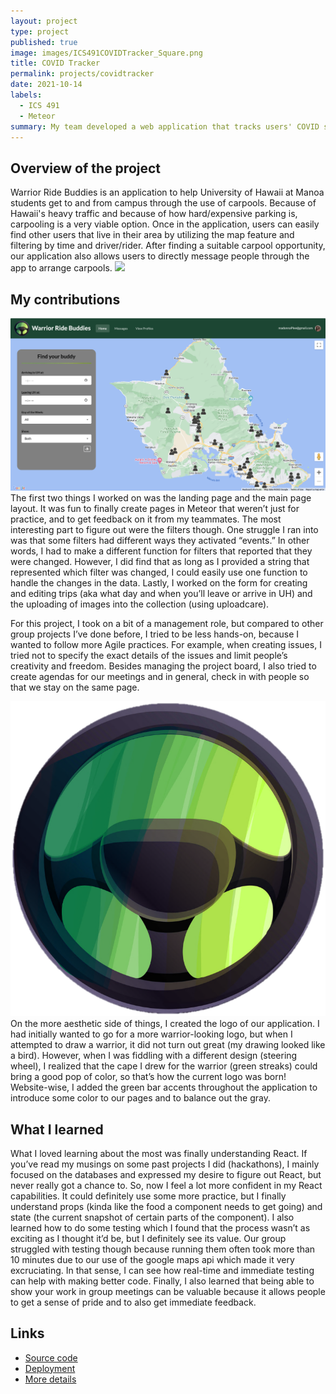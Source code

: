 ```yaml
---
layout: project
type: project
published: true
image: images/ICS491COVIDTracker_Square.png
title: COVID Tracker
permalink: projects/covidtracker
date: 2021-10-14
labels:
  - ICS 491
  - Meteor
summary: My team developed a web application that tracks users' COVID status over time and allows them to keep their vaccination record in the application. 
---
```


## Overview of the project
Warrior Ride Buddies is an application to help University of Hawaii at Manoa students get to and from campus through the use of carpools. Because of Hawaii's heavy traffic and because of how hard/expensive parking is, carpooling is a very viable option. Once in the application, users can easily find other users that live in their area by utilizing the map feature and filtering by time and driver/rider. After finding a suitable carpool opportunity, our application also allows users to directly message people through the app to arrange carpools.
<img class="ui small right floated rounded image" src="../images/ICS314WarriorRideBuddies_Landing.png">

## My contributions
<img class="ui small left floated rounded image" src="../images/ICS314WarriorRideBuddies_Map.png">
The first two things I worked on was the landing page and the main page layout. It was fun to finally create pages in Meteor that weren’t just for practice, and to get feedback on it from my teammates. The most interesting part to figure out were the filters though. One struggle I ran into was that some filters had different ways they activated “events.” In other words, I had to make a different function for filters that reported that they were changed. However, I did find that as long as I provided a string that represented which filter was changed, I could easily use one function to handle the changes in the data. Lastly, I worked on the form for creating and editing trips (aka what day and when you’ll leave or arrive in UH) and the uploading of images into the collection (using uploadcare).

For this project, I took on a bit of a management role, but compared to other group projects I’ve done before, I tried to be less hands-on, because I wanted to follow more Agile practices. For example, when creating issues, I tried not to specify the exact details of the issues and limit people’s creativity and freedom. Besides managing the project board, I also tried to create agendas for our meetings and in general, check in with people so that we stay on the same page.

<img class="ui tiny right floated rounded image" src="../images/ICS314WarriorRideBuddies_Logo.png">
On the more aesthetic side of things, I created the logo of our application. I had initially wanted to go for a more warrior-looking logo, but when I attempted to draw a warrior, it did not turn out great (my drawing looked like a bird). However, when I was fiddling with a different design (steering wheel), I realized that the cape I drew for the warrior (green streaks) could bring a good pop of color, so that’s how the current logo was born! Website-wise, I added the green bar accents throughout the application to introduce some color to our pages and to balance out the gray.

## What I learned
What I loved learning about the most was finally understanding React. If you’ve read my musings on some past projects I did (hackathons), I mainly focused on the databases and expressed my desire to figure out React, but never really got a chance to. So, now I feel a lot more confident in my React capabilities. It could definitely use some more practice, but I finally understand props (kinda like the food a component needs to get going) and state (the current snapshot of certain parts of the component). I also learned how to do some testing which I found that the process wasn’t as exciting as I thought it’d be, but I definitely see its value. Our group struggled with testing though because running them often took more than 10 minutes due to our use of the google maps api which made it very excruciating. In that sense, I can see how real-time and immediate testing can help with making better code. Finally, I also learned that being able to show your work in group meetings can be valuable because it allows people to get a sense of pride and to also get immediate feedback.

## Links
- [Source code](https://github.com/warrior-ride-buddies/warrior-ride-buddies)
- [Deployment](https://warriorridebuddies.ddns.net/)
- [More details](https://devpost.com/software/daaj)

